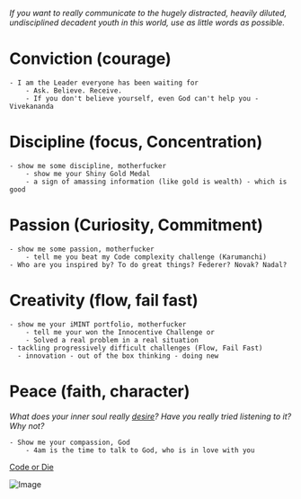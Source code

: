 _If you want to really communicate to the hugely distracted, heavily diluted, undisciplined decadent youth in this world, use as little words as possible._

# Conviction (courage)

    - I am the Leader everyone has been waiting for
        - Ask. Believe. Receive.
        - If you don't believe yourself, even God can't help you - Vivekananda

# Discipline (focus, Concentration)

    - show me some discipline, motherfucker
        - show me your Shiny Gold Medal
        - a sign of amassing information (like gold is wealth) - which is good

# Passion (Curiosity, Commitment)

    - show me some passion, motherfucker
        - tell me you beat my Code complexity challenge (Karumanchi)
    - Who are you inspired by? To do great things? Federer? Novak? Nadal?
# Creativity (flow, fail fast)

    - show me your iMINT portfolio, motherfucker
        - tell me your won the Innocentive Challenge or
        - Solved a real problem in a real situation
    - tackling progressively difficult challenges (Flow, Fail Fast)
      - innovation - out of the box thinking - doing new
    
# Peace (faith, character)
_What does your inner soul really [desire][innerDesire]? Have you really tried listening to it? Why not?_

    - Show me your compassion, God
        - 4am is the time to talk to God, who is in love with you

[innerDesire]: http://goo.gl/QK9Knv
    
[Code or Die][CodeOrDie]

![Image](http://i2.wp.com/learnoutlive.com/wp-content/uploads/2013/02/laptop.jpg?resize=1024%2C768)

[CodeOrDie]: http://learnoutlive.com/code-or-die-the-future-of-work/
